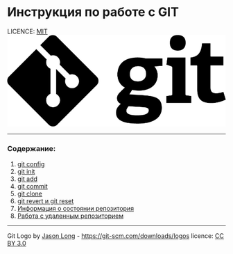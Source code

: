 # Инструкция по работе с GIT

LICENCE: [MIT](./licence.md)
![git-logo](./assets/Git-Logo-Black.png)

---

### Содержание: 
1. [git config](./config.md)
2. [git init](./init.md)
3. [git add](./add.md) 
4. [git commit](./commit.md)
5. [git clone](./clone.md)
6. [git revert и git reset](./revert.md)
7. [Информация о состоянии репозитория](./status.md)
8. [Работа с удаленным репозиторием](./push.md)
---

Git Logo by [Jason Long](https://twitter.com/jasonlong) - https://git-scm.com/downloads/logos licence: [CC BY 3.0](https://creativecommons.org/licenses/by/3.0/)